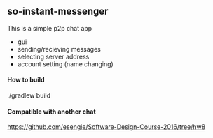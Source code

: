 ## so-instant-messenger
This is a simple p2p chat app

* gui
* sending/recieving messages
* selecting server address
* account setting (name changing)

#### How to build
./gradlew build

#### Compatible with another chat
https://github.com/esengie/Software-Design-Course-2016/tree/hw8
